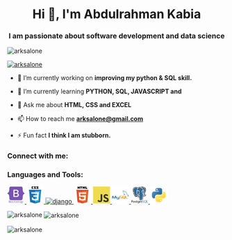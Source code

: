 <h1 align="center">Hi 👋, I'm Abdulrahman Kabia</h1>
<h3 align="center">I am passionate about software development and data science</h3>

<p align="left"> <img src="https://komarev.com/ghpvc/?username=arksalone&label=Profile%20views&color=0e75b6&style=flat" alt="arksalone" /> </p>

<p align="left"> <a href="https://github.com/ryo-ma/github-profile-trophy"><img src="https://github-profile-trophy.vercel.app/?username=arksalone" alt="arksalone" /></a> </p>

- 🔭 I’m currently working on **improving my python & SQL skill.**

- 🌱 I’m currently learning **PYTHON, SQL, JAVASCRIPT and**

- 💬 Ask me about **HTML, CSS and EXCEL**

- 📫 How to reach me **arksalone@gmail.com**

- ⚡ Fun fact **I think I am stubborn.**

<h3 align="left">Connect with me:</h3>
<p align="left">
</p>

<h3 align="left">Languages and Tools:</h3>
<p align="left"> <a href="https://getbootstrap.com" target="_blank" rel="noreferrer"> <img src="https://raw.githubusercontent.com/devicons/devicon/master/icons/bootstrap/bootstrap-plain-wordmark.svg" alt="bootstrap" width="40" height="40"/> </a> <a href="https://www.w3schools.com/css/" target="_blank" rel="noreferrer"> <img src="https://raw.githubusercontent.com/devicons/devicon/master/icons/css3/css3-original-wordmark.svg" alt="css3" width="40" height="40"/> </a> <a href="https://www.djangoproject.com/" target="_blank" rel="noreferrer"> <img src="https://cdn.worldvectorlogo.com/logos/django.svg" alt="django" width="40" height="40"/> </a> <a href="https://www.w3.org/html/" target="_blank" rel="noreferrer"> <img src="https://raw.githubusercontent.com/devicons/devicon/master/icons/html5/html5-original-wordmark.svg" alt="html5" width="40" height="40"/> </a> <a href="https://developer.mozilla.org/en-US/docs/Web/JavaScript" target="_blank" rel="noreferrer"> <img src="https://raw.githubusercontent.com/devicons/devicon/master/icons/javascript/javascript-original.svg" alt="javascript" width="40" height="40"/> </a> <a href="https://www.mysql.com/" target="_blank" rel="noreferrer"> <img src="https://raw.githubusercontent.com/devicons/devicon/master/icons/mysql/mysql-original-wordmark.svg" alt="mysql" width="40" height="40"/> </a> <a href="https://www.postgresql.org" target="_blank" rel="noreferrer"> <img src="https://raw.githubusercontent.com/devicons/devicon/master/icons/postgresql/postgresql-original-wordmark.svg" alt="postgresql" width="40" height="40"/> </a> <a href="https://www.python.org" target="_blank" rel="noreferrer"> <img src="https://raw.githubusercontent.com/devicons/devicon/master/icons/python/python-original.svg" alt="python" width="40" height="40"/> </a> </p>

<p><img align="left" src="https://github-readme-stats.vercel.app/api/top-langs?username=arksalone&show_icons=true&locale=en&layout=compact" alt="arksalone" /></p>

<p>&nbsp;<img align="center" src="https://github-readme-stats.vercel.app/api?username=arksalone&show_icons=true&locale=en" alt="arksalone" /></p>

<p><img align="center" src="https://github-readme-streak-stats.herokuapp.com/?user=arksalone&" alt="arksalone" /></p>
